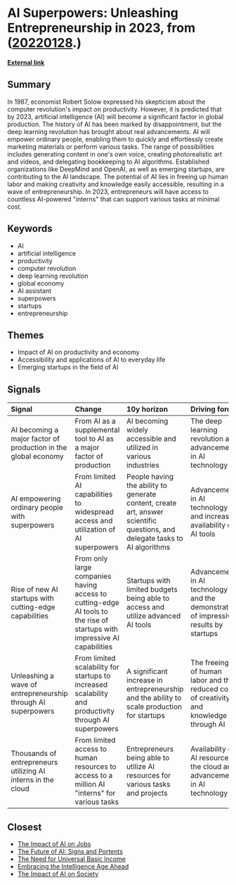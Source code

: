 # __AI Superpowers: Unleashing Entrepreneurship in 2023__, from ([20220128](https://kghosh.substack.com/p/20220128).)

__[External link](https://www.wired.co.uk/article/ai-labor-interns)__



## Summary

In 1987, economist Robert Solow expressed his skepticism about the computer revolution's impact on productivity. However, it is predicted that by 2023, artificial intelligence (AI) will become a significant factor in global production. The history of AI has been marked by disappointment, but the deep learning revolution has brought about real advancements. AI will empower ordinary people, enabling them to quickly and effortlessly create marketing materials or perform various tasks. The range of possibilities includes generating content in one's own voice, creating photorealistic art and videos, and delegating bookkeeping to AI algorithms. Established organizations like DeepMind and OpenAI, as well as emerging startups, are contributing to the AI landscape. The potential of AI lies in freeing up human labor and making creativity and knowledge easily accessible, resulting in a wave of entrepreneurship. In 2023, entrepreneurs will have access to countless AI-powered "interns" that can support various tasks at minimal cost.

## Keywords

* AI
* artificial intelligence
* productivity
* computer revolution
* deep learning revolution
* global economy
* AI assistant
* superpowers
* startups
* entrepreneurship

## Themes

* Impact of AI on productivity and economy
* Accessibility and applications of AI to everyday life
* Emerging startups in the field of AI

## Signals

| Signal                                                         | Change                                                                                                                   | 10y horizon                                                                                                                 | Driving force                                                                             |
|:---------------------------------------------------------------|:-------------------------------------------------------------------------------------------------------------------------|:----------------------------------------------------------------------------------------------------------------------------|:------------------------------------------------------------------------------------------|
| AI becoming a major factor of production in the global economy | From AI as a supplemental tool to AI as a major factor of production                                                     | AI becoming widely accessible and utilized in various industries                                                            | The deep learning revolution and advancements in AI technology                            |
| AI empowering ordinary people with superpowers                 | From limited AI capabilities to widespread access and utilization of AI superpowers                                      | People having the ability to generate content, create art, answer scientific questions, and delegate tasks to AI algorithms | Advancements in AI technology and increased availability of AI tools                      |
| Rise of new AI startups with cutting-edge capabilities         | From only large companies having access to cutting-edge AI tools to the rise of startups with impressive AI capabilities | Startups with limited budgets being able to access and utilize advanced AI tools                                            | Advancements in AI technology and the demonstration of impressive results by startups     |
| Unleashing a wave of entrepreneurship through AI superpowers   | From limited scalability for startups to increased scalability and productivity through AI superpowers                   | A significant increase in entrepreneurship and the ability to scale production for startups                                 | The freeing up of human labor and the reduced cost of creativity and knowledge through AI |
| Thousands of entrepreneurs utilizing AI interns in the cloud   | From limited access to human resources to access to a million AI "interns" for various tasks                             | Entrepreneurs being able to utilize AI resources for various tasks and projects                                             | Availability of AI resources in the cloud and advancements in AI technology               |

## Closest

* [The Impact of AI on Jobs](17cff4adea214f71c7a5eed15307b0e7)
* [The Future of AI: Signs and Portents](3aaa975f44b2a607ef191978083cf2b8)
* [The Need for Universal Basic Income](550efa34f0d3da2d8dc49d97f98859d9)
* [Embracing the Intelligence Age Ahead](08496ad00ce5f3a5dfed0027fe9b2b30)
* [The Impact of AI on Society](87709d0e31dee725ec1f54b7f4facbc4)